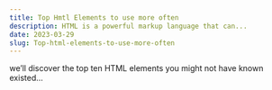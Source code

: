 ```yaml
---
title: Top Hmtl Elements to use more often
description: HTML is a powerful markup language that can...
date: 2023-03-29
slug: Top-html-elements-to-use-more-often
---
```


we’ll discover the top ten HTML elements you might not have known existed...

